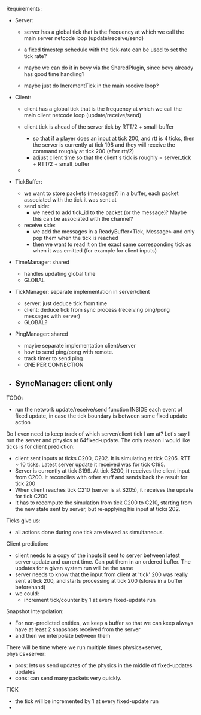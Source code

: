 
Requirements:

- Server:
  - server has a global tick that is the frequency at which we call the main server netcode loop (update/receive/send)
  - a fixed timestep schedule with the tick-rate can be used to set the tick rate?
  - maybe we can do it in bevy via the SharedPlugin, since bevy already has good time handling?
   
  - maybe just do IncrementTick in the main receive loop?


- Client:
  - client has a global tick that is the frequency at which we call the main client netcode loop (update/receive/send)
  - client tick is ahead of the server tick by RTT/2 + small-buffer
    - so that if a player does an input at tick 200, and rtt is 4 ticks, then the server is currently at tick 198
      and they will receive the command roughly at tick 200 (after rtt/2)
    - adjust client time so that the client's tick is roughly = server_tick + RTT/2 + small_buffer

  - 


- TickBuffer:
  - we want to store packets (messages?) in a buffer, each packet associated with the tick it was sent at
  - send side:
    - we need to add tick_id to the packet (or the message)? Maybe this can be associated with the channel?
  - receive side:
    - we add the messages in a ReadyBuffer<Tick, Message> and only pop them when the tick is reached
    - then we want to read it on the exact same corresponding tick as when it was emitted (for example for client inputs)


- TimeManager: shared
  - handles updating global time
  - GLOBAL
- TickManager: separate implementation in server/client
  - server: just deduce tick from time
  - client: deduce tick from sync process (receiving ping/pong messages with server)
  - GLOBAL?
- PingManager: shared
  - maybe separate implementation client/server
  - how to send ping/pong with remote.
  - track timer to send ping
  - ONE PER CONNECTION
- SyncManager: client only
  - 

TODO:
- run the network update/receive/send function INSIDE each event of fixed update, in case the tick boundary is between some fixed update action


Do I even need to keep track of which server/client tick I am at?
Let's say I run the server and physics at 64fixed-update.
The only reason I would like ticks is for client prediction:
- client sent inputs at ticks C200, C202. It is simulating at tick C205. RTT ~ 10 ticks. Latest server update it received was for tick C195. 
- Server is currently at tick S199. At tick S200, it receives the client input from C200. It reconciles with other stuff and sends back the result for tick 200
- When client reaches tick C210 (server is at S205), it receives the update for tick C200
- It has to recompute the simulation from tick C200 to C210, starting from the new state sent by server, but re-applying his input at ticks 202.

Ticks give us:
- all actions done during one tick are viewed as simultaneous.

Client prediction:
- client needs to a copy of the inputs it sent to server between latest server update and current time. Can put them in an ordered buffer.
  The updates for a given system run will be the same
- server needs to know that the input from client at 'tick' 200 was really sent at tick 200, and starts processing at tick 200 (stores in a buffer beforehand)
- we could:
  - increment tick/counter by 1 at every fixed-update run

Snapshot Interpolation:
- For non-predicted entities, we keep a buffer so that we can keep always have at least 2 snapshots received from the server
- and then we interpolate between them


There will be time where we run multiple times physics+server, physics+server:
- pros: lets us send updates of the physics in the middle of fixed-updates updates
- cons: can send many packets very quickly.



TICK
- the tick will be incremented by 1 at every fixed-update run
- 